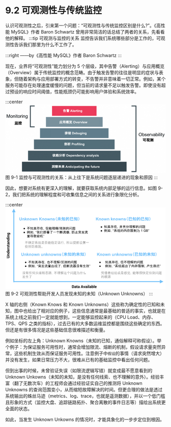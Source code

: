 # 9.2 可观测性与传统监控

认识可观测性之后，引来第一个问题：“可观测性与传统监控区别是什么?”。《高性能 MySQL》作者 Baron Schwartz 曾用非常简洁的话总结了两者的关系，先看看他的解释。
:::tip 可观测与监控的关系
监控告诉我们系统哪些部分是工作的，可观测性告诉我们那里为什么不工作了。

:::right
——by《高性能 MySQL》作者 Baron Schwartz 
:::



现在，业界将“可观测性”能力划分为 5 个层级，其中告警（Alerting）与应用概览（Overview）属于传统监控的概念范畴。由于触发告警的往往是明显的症状与表象，但随着架构与应用部署方式的转变，不告警并非意味着一切正常。例如，某个服务可能存在处理速度缓慢的问题，但当前的请求量不足以触发告警。即使没有超过预设的响应时间阈值，性能瓶颈仍可能影响用户体验和系统效率。


:::center
  ![](../assets/Monitoring-vs-Observability.png)<br/>
  图 9-1 监控与可观测性的关系：从上往下是系统问题逐层递进的现象和原因
:::

因此，想要对系统有更深入的理解，就要获取系统内部足够的运行信息。如图 9-2，我们把系统的理解程度和可收集信息之间的关系进行象限化分析。

:::center
  ![](../assets/observability-knowns.png)<br/>
  图 9-2 可观测性帮助开发人员发现未知的未知（Unknown Unknowns）
:::

X 轴的右侧（Known Knows 和 Known Unknowns）这些称为确定性的已知和未知，图中也给出了相对应的例子，这些信息通常是最基础的普适的事实，也就是在系统上线之前我们一定就能想到，一定能够监控起来的（CPU Load、内存、TPS、QPS 之类的指标），过去已有的大多数运维监控都是围绕这些确定的东西。但还是有很多情况是这些基础信息很难描述和衡量。

例如坐标的左上角：Unknown Knowns（未知的已知，通俗解释可称假设）。举个例子：为保证服务可用性时，通常会增加限流、熔断的机制，假设请求量突然异常，这些机制生效从而保证服务可用性。注意例子中`假设`的事情（请求突然增大）并没有发生，如果日常压力不大，很难从已有的基础监控中看出任何问题。

但到出事的时候，未曾验证失误（如限流逻辑写错）就变成最不愿意看到的 Unknown Unkowns（未知的未知，是没有任何线索、也不理解的意外）。经验丰富（翻了无数次车）的工程师会通过经验证实自己的推测将 Unknown Unknowns 的查询范围变小，从而缩短故障解决的时间。但更合理的做法是透过系统输出的蛛丝马迹（metrics、log、trace，也就是遥测数据），并以一个低门槛且形象的方式（监控大盘、追踪链路拓扑、聚合离散的事件日志等）描绘出系统更全面的状态。

如此，当发生 Unknown Unkowns 的情况时，才能具象化的一步步定位到根因。

[^1]: 参见 https://blog.sciencenet.cn/blog-829-1271882.html
